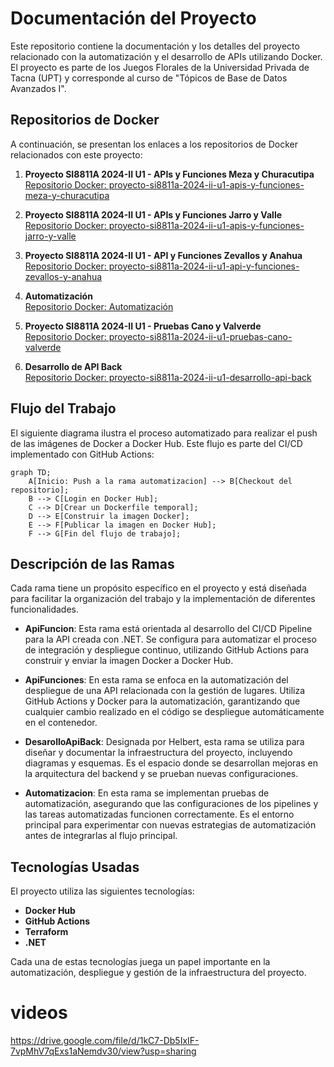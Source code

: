 # Documentación del Proyecto

Este repositorio contiene la documentación y los detalles del proyecto relacionado con la automatización y el desarrollo de APIs utilizando Docker. El proyecto es parte de los Juegos Florales de la Universidad Privada de Tacna (UPT) y corresponde al curso de "Tópicos de Base de Datos Avanzados I".

## Repositorios de Docker

A continuación, se presentan los enlaces a los repositorios de Docker relacionados con este proyecto:

1. **Proyecto SI8811A 2024-II U1 - APIs y Funciones Meza y Churacutipa**  
   [Repositorio Docker: proyecto-si8811a-2024-ii-u1-apis-y-funciones-meza-y-churacutipa](https://hub.docker.com/r/palbertt/proyecto-si8811a-2024-ii-u1-apis-y-funciones-meza-y-churacutipa)

2. **Proyecto SI8811A 2024-II U1 - APIs y Funciones Jarro y Valle**  
   [Repositorio Docker: proyecto-si8811a-2024-ii-u1-apis-y-funciones-jarro-y-valle](https://hub.docker.com/r/palbertt/proyecto-si8811a-2024-ii-u1-apis-y-funciones-jarro-y-valle)

3. **Proyecto SI8811A 2024-II U1 - API y Funciones Zevallos y Anahua**  
   [Repositorio Docker: proyecto-si8811a-2024-ii-u1-api-y-funciones-zevallos-y-anahua](https://hub.docker.com/r/palbertt/proyecto-si8811a-2024-ii-u1-api-y-funciones-zevallos-y-anahua)

4. **Automatización**  
   [Repositorio Docker: Automatización](https://hub.docker.com/r/palbertt/automatizacion)

5. **Proyecto SI8811A 2024-II U1 - Pruebas Cano y Valverde**  
   [Repositorio Docker: proyecto-si8811a-2024-ii-u1-pruebas-cano-valverde](https://hub.docker.com/r/palbertt/proyecto-si8811a-2024-ii-u1-pruebas-cano-valverde)

6. **Desarrollo de API Back**  
   [Repositorio Docker: proyecto-si8811a-2024-ii-u1-desarrollo-api-back](https://hub.docker.com/r/palbertt/proyecto-si8811a-2024-ii-u1-desarrollo-api-back)

## Flujo del Trabajo

El siguiente diagrama ilustra el proceso automatizado para realizar el push de las imágenes de Docker a Docker Hub. Este flujo es parte del CI/CD implementado con GitHub Actions:

```mermaid
graph TD;
    A[Inicio: Push a la rama automatizacion] --> B[Checkout del repositorio];
    B --> C[Login en Docker Hub];
    C --> D[Crear un Dockerfile temporal];
    D --> E[Construir la imagen Docker];
    E --> F[Publicar la imagen en Docker Hub];
    F --> G[Fin del flujo de trabajo];
```
## Descripción de las Ramas

Cada rama tiene un propósito específico en el proyecto y está diseñada para facilitar la organización del trabajo y la implementación de diferentes funcionalidades.

- **ApiFuncion**: Esta rama está orientada al desarrollo del CI/CD Pipeline para la API creada con .NET. Se configura para automatizar el proceso de integración y despliegue continuo, utilizando GitHub Actions para construir y enviar la imagen Docker a Docker Hub.

- **ApiFunciones**: En esta rama se enfoca en la automatización del despliegue de una API relacionada con la gestión de lugares. Utiliza GitHub Actions y Docker para la automatización, garantizando que cualquier cambio realizado en el código se despliegue automáticamente en el contenedor.

- **DesarolloApiBack**: Designada por Helbert, esta rama se utiliza para diseñar y documentar la infraestructura del proyecto, incluyendo diagramas y esquemas. Es el espacio donde se desarrollan mejoras en la arquitectura del backend y se prueban nuevas configuraciones.

- **Automatizacion**: En esta rama se implementan pruebas de automatización, asegurando que las configuraciones de los pipelines y las tareas automatizadas funcionen correctamente. Es el entorno principal para experimentar con nuevas estrategias de automatización antes de integrarlas al flujo principal.

## Tecnologías Usadas

El proyecto utiliza las siguientes tecnologías:

- **Docker Hub**
- **GitHub Actions**
- **Terraform**
- **.NET**

Cada una de estas tecnologías juega un papel importante en la automatización, despliegue y gestión de la infraestructura del proyecto.
# videos
https://drive.google.com/file/d/1kC7-Db5IxIF-7vpMhV7qExs1aNemdv30/view?usp=sharing

